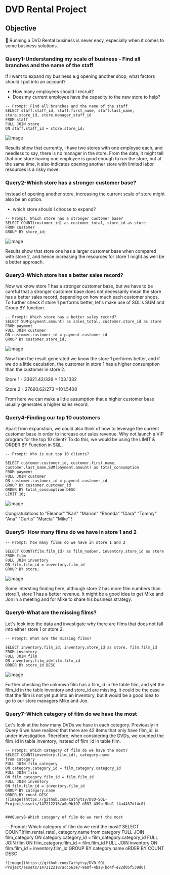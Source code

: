 # DVD Rental Project

## Objective
🤔 Running a DVD Rental business is never easy, especially when it comes to some business solutions.

### Query1-Understanding my scale of business - Find all branches and the name of the staff 

If I want to expand my business e.g opening another shop, what factors should I put into an account?
- How many employees should I recruit?
- Does my current employee have the capacity to the new store to help?

```
-- Prompt: Find all branches and the name of the staff  
SELECT staff.staff_id, staff.first_name, staff.last_name, store.store_id, store.manager_staff_id
FROM staff
FULL JOIN store
ON staff.staff_id = store.store_id;
```
![image](https://github.com/Cathytsy/DVD-SQL-Project/assets/147212218/146478fe-7d29-4e1a-96a9-1852f202f711)

Results show that currently, I have two stores with one employee each, and needless to say, there is no manager in the store.
From the data, it might tell that one store having one employee is good enough to run the store, but at the same time, it also indicates opening another store with limited labor resources is a risky move. 

### Query2-Which store has a stronger customer base?

Instead of opening another store, increasing the current scale of store might also be an option.
- which store should I choose to expand?
  
```
-- Prompt: Which store has a stronger customer base?
SELECT COUNT(customer_id) as customer_total, store_id as store
FROM customer
GROUP BY store_id;
```
![image](https://github.com/Cathytsy/DVD-SQL-Project/assets/147212218/1f6186db-ec83-4ccc-88a5-dc79766d7975)

Results show that store one has a larger customer base when compared with store 2, and hence increasing the resources for store 1 might as well be a better approach. 

### Query3-Which store has a better sales record? 

Now we know store 1 has a stronger customer base, but we have to be careful that a stronger customer base does not necessarily mean the store has a better sales record, depending on how much each customer shops. To further check if store 1 performs better, let's make use of SQL's SUM and Group BY function.

```
-- Prompt: Which store has a better sales record? 
SELECT SUM(payment.amount) as sales_total, customer.store_id as store
FROM payment 
FULL JOIN customer
ON customer.customer_id = payment.customer_id
GROUP BY customer.store_id;
```
![image](https://github.com/Cathytsy/DVD-SQL-Project/assets/147212218/5f41017d-9cbf-4a6d-8769-909328111fb3)

Now from the result generated we know the store 1 performs better, and if we do a little caculation, the customer in store 1 has a higher consumption than the customer in store 2. 

Store 1 - 33621.42/326 = 103.1332

Store 2 - 27690.62/273 =101.5408

From here we can make a little assumption that a higher customer base usually generates a higher sales record.

### Query4-Finding our top 10 customers 

Apart from expanstion, we could also think of how to leverage the current customer base in order to increase our sales revenue. Why not launch a VIP program for the top 10 client? To do this, we would be using the LIMIT & ORDER BY Function in SQL. 

```
-- Prompt: Who is our top 10 clients?

SELECT customer.customer_id, customer.first_name, customer.last_name,SUM(payment.amount) as total_consumption
FROM payment 
FULL JOIN customer
ON customer.customer_id = payment.customer_id
GROUP BY customer.customer_id
ORDER BY total_consumption DESC
LIMIT 10;

```
![image](https://github.com/Cathytsy/DVD-SQL-Project/assets/147212218/7efee866-0063-4ea3-8235-54954e398c90)

Congratulations to 
"Eleanor"
"Karl"
"Marion"
"Rhonda"
"Clara"
"Tommy"
"Ana"
"Curtis"
"Marcia"
"Mike"
!


### Query5- How many films do we have in store 1 and 2
```
-- Prompt: how many films do we have in store 1 and 2

SELECT COUNT(film.film_id) as film_number, inventory.store_id as store 
FROM film
FULL JOIN inventory 
ON film.film_id = inventory.film_id
GROUP BY store;
```
![image](https://github.com/Cathytsy/DVD-SQL-Project/assets/147212218/1ff1d25c-8931-4ca9-a247-95377085e661)


Some intersting finding here, although store 2 has more film numbers than store 1, store 1 has a better revenue. 
It might be a good idea to get Mike and Jon in a meeting and for Mike to share his business strategy.

### Query6-What are the missing films?
Let's look into the data and investigate why there are films that does not fall into either store 1 or store 2.
```
-- Prompt: What are the missing films?

SELECT inventory.film_id, inventory.store_id as store, film.film_id
FROM inventory 
FULL JOIN film 
ON inventory.film_id=film.film_id
ORDER BY store_id DESC
```
![image](https://github.com/Cathytsy/DVD-SQL-Project/assets/147212218/d7886922-63ce-41b8-aa33-5c2755c8f5a2)

Further checking the unknown film has a film_id in the table film, and yet the film_id in the table inventory and store_id are missing. 
It could be the case that the film is not yet put into an inventory, but it would be a good idea to go to our store managers Mike and Jon. 

### Query7-Which category of film do we have the most

Let's look at the how many DVDs we have in each category. Previously in Query 6 we have realized that there are 42 items that only have film_id, is under investigation. 
Therefore, when considering the DVDs, we counted the film_id in table inventory, instead of film_id in table film.

```
-- Prompt: Which category of film do we have the most?
SELECT COUNT(inventory.film_id), category.name
from category 
FULL JOIN film_category
ON category.category_id = film_category.category_id 
FULL JOIN film
ON film_category.film_id = film.film_id
FULL JOIN inventory
ON film.film_id = inventory.film_id
GROUP BY category.name
ORDER BY count DESC
![image](https://github.com/Cathytsy/DVD-SQL-Project/assets/147212218/a0e9b197-d557-439b-9bd1-f4a4437df4c0)


###Query8-Which category of film do we rent the most

```
-- Prompt: Which category of film do we rent the most?
SELECT COUNT(film.rental_rate), category.name
from category 
FULL JOIN film_category
ON category.category_id = film_category.category_id 
FULL JOIN film
ON film_category.film_id = film.film_id
FULL JOIN inventory
ON film.film_id = inventory.film_id
GROUP BY category.name
oRDER BY COUNT DESC
```
![image](https://github.com/Cathytsy/DVD-SQL-Project/assets/147212218/acc563e7-9a0f-4ba8-bd4f-e22d05f539d0)
